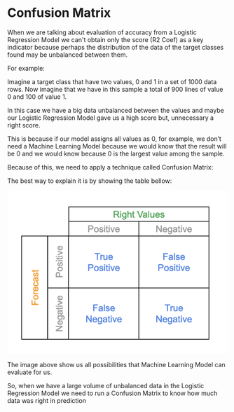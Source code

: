 # Confusion Matrix

When we are talking about evaluation of accuracy from a Logistic Regression Model we can't obtain only the score (R2 Coef) as a key indicator because perhaps the distribution of the data of the target classes found may be unbalanced between them.

For example:

Imagine a target class that have two values, 0 and 1 in a set of 1000 data rows. Now imagine that we have in this sample a total of 900 lines of value 0 and 100 of value 1.

In this case we have a big data unbalanced between the values and maybe our Logistic Regression Model gave us a high score but, unnecessary a right score. 

This is because if our model assigns all values as 0, for example, we don’t need a Machine Learning Model because we would know that the result will be 0 and we would know because 0 is the largest value among the sample.

Because of this, we need to apply a technique called Confusion Matrix:

The best way to explain it is by showing the table bellow:

![Confusion Matrix](confusion_matrix.png)

The image above show us all possibilities that Machine Learning Model can evaluate for us.

So, when we have a large volume of unbalanced data in the Logistic Regression Model we need to run a Confusion Matrix to know how much data was right in prediction